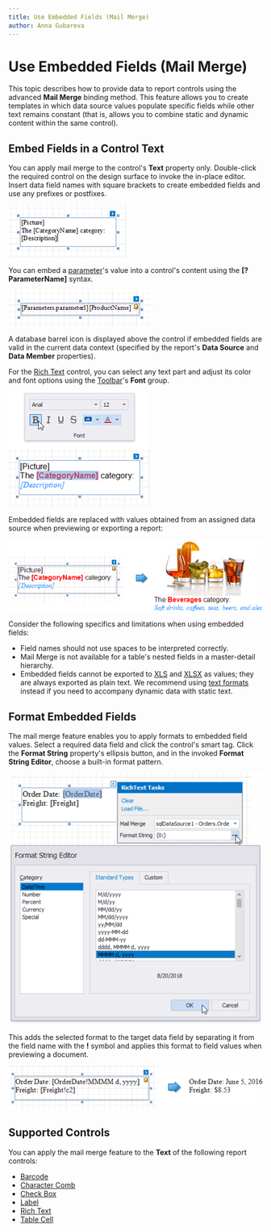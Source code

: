 ```yaml
---
title: Use Embedded Fields (Mail Merge)
author: Anna Gubareva
---
```

# Use Embedded Fields (Mail Merge)

This topic describes how to provide data to report controls using the advanced **Mail Merge** binding method. This feature allows you to create templates in which data source values populate specific fields while other text remains constant (that is, allows you to combine static and dynamic content within the same control).

## <a name="embedfields"></a>Embed Fields in a Control Text
You can apply mail merge to the control's **Text** property only. Double-click the required control on the design surface to invoke the in-place editor. Insert data field names with square brackets to create embedded fields and use any prefixes or postfixes.

![](../../../../images/eurd-win-mail-merge-insert-data-fields.png)

You can embed a [parameter](../shape-report-data/use-report-parameters.md)'s value into a control's content using the **[?ParameterName]** syntax.

![](../../../../images/eurd-win-mail-merge-insert-parameters.png)

A database barrel icon is displayed above the control if embedded fields are valid in the current data context (specified by the report's **Data Source** and **Data Member** properties).

For the [Rich Text](../use-report-elements/use-basic-report-controls/rich-text.md) control, you can select any text part and adjust its color and font options using the [Toolbar](../report-designer-tools/toolbar.md)'s **Font** group.

![](../../../../images/eurd-win-mail-merge-format-text.png)

Embedded fields are replaced with values obtained from an assigned data source when previewing or exporting a report:

![](../../../../images/eurd-win-mail-merge-preview-result.png)

Consider the following specifics and limitations when using embedded fields:

* Field names should not use spaces to be interpreted correctly.
* Mail Merge is not available for a table's nested fields in a master-detail hierarchy.
* Embedded fields cannot be exported to [XLS](../../../print-preview/print-preview-for-winforms/exporting/xls-specific-export-options.md) and [XLSX](../../../print-preview/print-preview-for-winforms/exporting/xlsx-specific-export-options.md) as values; they are always exported as plain text. We recommend using [text formats](../shape-report-data/format-data.md) instead if you need to accompany dynamic data with static text.

## <a name="formatfields"></a>Format Embedded Fields
The mail merge feature enables you to apply formats to embedded field values. Select a required data field and click the control's smart tag. Click the **Format String** property's ellipsis button, and in the invoked **Format String Editor**, choose a built-in format pattern.

![](../../../../images/eurd-win-mail-merge-format-string.png)

This adds the selected format to the target data field by separating it from the field name with the **!** symbol and applies this format to field values when previewing a document.

![](../../../../images/eurd-win-mail-merge-format-string-result.png)

## <a name="supportedcontrols"></a>Supported Controls
You can apply the mail merge feature to the **Text** of the following report controls:

* [Barcode](../use-report-elements/use-bar-codes.md)
* [Character Comb](../use-report-elements/use-basic-report-controls/character-comb.md)
* [Check Box](../use-report-elements/use-basic-report-controls/check-box.md)
* [Label](../use-report-elements/use-basic-report-controls/label.md)
* [Rich Text](../use-report-elements/use-basic-report-controls/rich-text.md)
* [Table Cell](../use-report-elements/use-tables.md)
